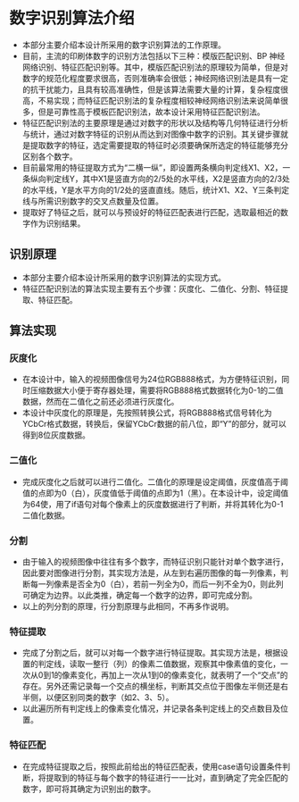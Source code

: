 # 数字识别算法介绍
- 本部分主要介绍本设计所采用的数字识别算法的工作原理。
- 目前，主流的印刷体数字的识别方法包括以下三种：模版匹配识别、BP 神经网络识别、特征匹配识别等。其中，模版匹配识别法的原理较为简单，但是对数字的规范化程度要求很高，否则准确率会很低；神经网络识别法是具有一定的抗干扰能力，且具有较高准确性，但是该算法需要大量的计算，复杂程度很高，不易实现；而特征匹配识别法的复杂程度相较神经网络识别法来说简单很多，但是可靠性高于模板匹配识别法，故本设计采用特征匹配识别法。
- 特征匹配识别法的主要原理是通过对数字的形状以及结构等几何特征进行分析与统计，通过对数字特征的识别从而达到对图像中数字的识别。其关键步骤就是提取数字的特征，选定需要提取的特征时必须要确保所选定的特征能够充分区别各个数字。
- 目前最常用的特征提取方式为“二横一纵”，即设置两条横向判定线X1、X2，一条纵向判定线Y，其中X1是竖直方向的2/5处的水平线，X2是竖直方向的2/3处的水平线，Y是水平方向的1/2处的竖直直线。随后，统计X1、X2、Y三条判定线与所需识别数字的交叉点数量及位置。
- 提取好了特征之后，就可以与预设好的特征匹配表进行匹配，选取最相近的数字作为识别结果。
## 识别原理
- 本部分主要介绍本设计所采用的数字识别算法的实现方式。
- 特征匹配识别法的算法实现主要有五个步骤：灰度化、二值化、分割、特征提取、特征匹配。
## 算法实现
### 灰度化
- 在本设计中，输入的视频图像信号为24位RGB888格式，为方便特征识别，同时压缩数据大小便于寄存器处理，需要将RGB888格式数据转化为0-1的二值数据，然而在二值化之前还必须进行灰度化。
- 本设计中灰度化的原理是，先按照转换公式，将RGB888格式信号转化为YCbCr格式数据，转换后，保留YCbCr数据的前八位，即“Y”的部分，就可以得到8位灰度数据。
### 二值化
- 完成灰度化之后就可以进行二值化。二值化的原理是设定阈值，灰度值高于阈值的点即为0（白），灰度值低于阈值的点即为1（黑）。在本设计中，设定阈值为64使，用了if语句对每个像素上的灰度数据进行了判断，并将其转化为0-1二值化数据。
### 分割
- 由于输入的视频图像中往往有多个数字，而特征识别只能针对单个数字进行，因此要对图像进行分割，其实现方法是，从左到右遍历图像的每一列像素，判断每一列像素是否全为0（白），若前一列全为0，而后一列不全为0，则此列可确定为边界。以此类推，确定每一个数字的边界，即可完成分割。
- 以上的列分割的原理，行分割原理与此相同，不再多作说明。
### 特征提取
- 完成了分割之后，就可以对每一个数字进行特征提取。其实现方法是，根据设置的判定线，读取一整行（列）的像素二值数据，观察其中像素值的变化，一次从0到1的像素变化，再加上一次从1到0的像素变化，就表明了一个“交点”的存在。另外还需记录每一个交点的横坐标，判断其交点位于图像左半侧还是右半侧，以便区别同类的数字（如2、3、5）。
- 以此遍历所有判定线上的像素变化情况，并记录各条判定线上的交点数目及位置。
### 特征匹配
- 在完成特征提取之后，按照此前给出的特征匹配表，使用case语句设置条件判断，将提取到的特征与每个数字的特征进行一一比对，直到确定了完全匹配的数字，即可将其确定为识别出的数字。

